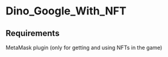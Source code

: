 # Dino_Google_With_NFT

## Requirements
MetaMask plugin (only for getting and using NFTs in the game)
